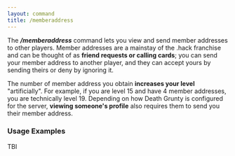 ```yaml
---
layout: command
title: /memberaddress
---
```


The ***/memberaddress*** command lets you view and send member addresses to other players. Member addresses are a mainstay of the .hack franchise and can be thought of as **friend requests or calling cards**; you can send your member address to another player, and they can accept yours by sending theirs or deny by ignoring it. 

The number of member address you obtain **increases your level** "artificially". For example, if you are level 15 and have 4 member addresses, you are technically level 19. Depending on how Death Grunty is configured for the server, **viewing someone's profile** also requires them to send you their member address.

### Usage Examples

TBI